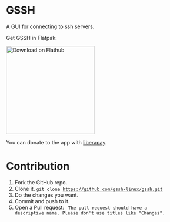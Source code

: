 # GSSH
A GUI for connecting to ssh servers.

Get GSSH in Flatpak:

<a href='https://flathub.org/apps/io.github.gssh_linux.gssh'><img width='240' alt='Download on Flathub' src='https://dl.flathub.org/assets/badges/flathub-badge-en.png'/></a>

You can donate to the app with <a href="https://liberapay.com/SStoklosa32/">liberapay</a>.

# Contribution
1) Fork the GitHub repo. 
2) Clone it.
 <code>git clone https://github.com/gssh-linux/gssh.git </code>
3) Do the changes you want.
4) Commit and push to it.
5) Open a Pull request:
 <code> The pull request should have a descriptive name. Please don't use titles like "Changes".</code>